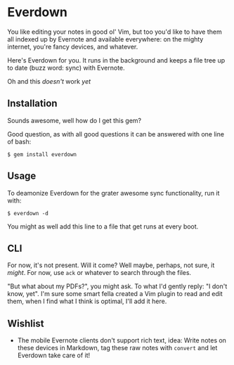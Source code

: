 # Everdown

You like editing your notes in good ol' Vim, but too you'd like to have them all indexed up by Evernote and available everywhere: on the mighty internet, you're fancy devices, and whatever.

Here's Everdown for you. It runs in the background and keeps a file tree up to date (buzz word: sync) with Evernote.

Oh and this *doesn't* work *yet*

## Installation

Sounds awesome, well how do I get this gem?

Good question, as with all good questions it can be answered with one line of bash:

    $ gem install everdown

## Usage

To deamonize Everdown for the grater awesome sync functionality, run it with:

    $ everdown -d

You might as well add this line to a file that get runs at every boot.

## CLI

For now, it's not present. Will it come? Well maybe, perhaps, not sure, it *might*. For now, use `ack` or whatever to search through the files.

"But what about my PDFs?", you might ask. To what I'd gently reply: "I don't know, yet". I'm sure some smart fella created a Vim plugin to read and edit them, when I find what I think is optimal, I'll add it here.

## Wishlist

* The mobile Evernote clients don't support rich text, idea: Write notes on these devices in Markdown, tag these raw notes with `convert` and let Everdown take care of it!
